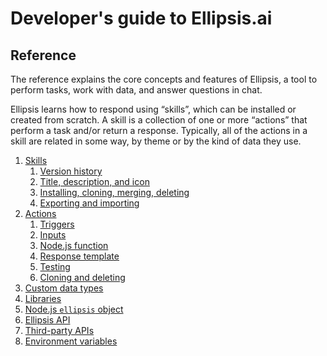 # Developer's guide to Ellipsis.ai

## Reference

The reference explains the core concepts and features of Ellipsis, a tool to perform tasks, work with data, and answer questions in chat.

Ellipsis learns how to respond using “skills”, which can be installed or created from scratch. A skill is a collection of one or more “actions” that perform a task and/or return a response. Typically, all of the actions in a skill are related in some way, by theme or by the kind of data they use.

1. [Skills](skills/index.md)
    1. [Version history](skills/index.md#version-history)
    2. [Title, description, and icon](skills/index.md#skill-details-the-title-description-and-icon)
    3. [Installing, cloning, merging, deleting](skills/management.md)
    4. [Exporting and importing](skills/index.md#exporting-skills)
2. [Actions](actions/index.md)
    1. [Triggers](actions/triggers.md)
    2. [Inputs](actions/inputs.md)
    3. [Node.js function](actions/function.md)
    4. [Response template](actions/template.md)
    5. [Testing](actions/testing.md)
    6. [Cloning and deleting](actions/cloning_deleting.md)
3. [Custom data types](data_types/index.md)
4. [Libraries](libraries/index.md)
5. [Node.js `ellipsis` object](ellipsis_object/index.md)
6. [Ellipsis API](ellipsis_api/index.md)
7. [Third-party APIs](third_party_apis/index.md)
8. [Environment variables](environment_variables.md)
